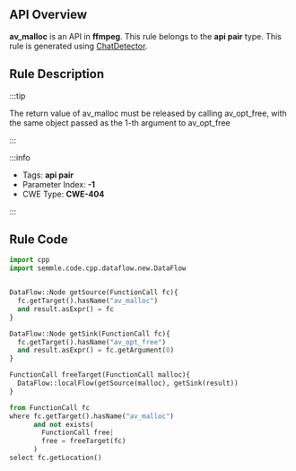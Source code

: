 ---
---


## API Overview
**av_malloc** is an API in **ffmpeg**. This rule belongs to the **api pair** type. This rule is generated using [ChatDetector](../../tools/ChatDetector).
## Rule Description

:::tip

The return value of av_malloc must be released by calling av_opt_free, with the same object passed as the 1-th argument to av_opt_free

:::

:::info

- Tags: **api pair**
- Parameter Index: **-1**
- CWE Type: **CWE-404**

:::

## Rule Code
```python
import cpp
import semmle.code.cpp.dataflow.new.DataFlow


DataFlow::Node getSource(FunctionCall fc){
  fc.getTarget().hasName("av_malloc")
  and result.asExpr() = fc
}

DataFlow::Node getSink(FunctionCall fc){
  fc.getTarget().hasName("av_opt_free")
  and result.asExpr() = fc.getArgument(0)
}

FunctionCall freeTarget(FunctionCall malloc){
  DataFlow::localFlow(getSource(malloc), getSink(result))
}

from FunctionCall fc
where fc.getTarget().hasName("av_malloc")
      and not exists(
        FunctionCall free| 
        free = freeTarget(fc)
      )
select fc.getLocation()

```